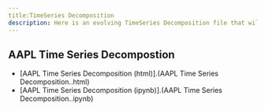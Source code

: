 ```yaml
---
title:TimeSeries Decomposition
description: Here is an evolving TimeSeries Decomposition file that will be shown weekly from start to finish
---
```

 ## AAPL Time Series Decompostion 

- [AAPL Time Series Decomposition (html)].(AAPL Time Series Decomposition..html)
- [AAPL Time Series Decomposition (ipynb)].(AAPL Time Series Decomposition..ipynb)
